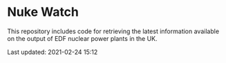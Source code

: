 # Nuke Watch

This repository includes code for retrieving the latest information available on the output of EDF nuclear power plants in the UK.

Last updated: 2021-02-24 15:12